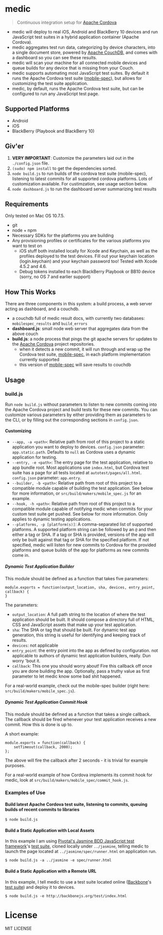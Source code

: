# medic

> Continuous integration setup for [Apache Cordova](http://cordova.io)

- medic will deploy to real iOS, Android and BlackBerry 10 devices and run JavaScript test suites in a hybrid application container (Apache Cordova).
- medic aggregates test run data, categorizing by device characters, into a single document store, powered by [Apache CouchDB](http://couchdb.apache.org), and comes with a dashboard so you can see these results.
- medic will scan your machine for all connected mobile devices and queue builds for any device that is missing from your Couch.
- medic supports automating most JavaScript test suites. By default it runs the Apache Cordova test suite ([mobile-spec](http://git-wip-us.apache.org/repos/asf/cordova-mobile-spec.git)), but allows for customizing the test suite application.
- medic, by default, runs the Apache Cordova test suite, but can be configured to run any JavaScript test page.

## Supported Platforms

- Android
- iOS
- BlackBerry (Playbook and BlackBerry 10)

## Giv'er 

1. **VERY IMPORTANT**: Customize the parameters laid out in the `./config.json` file.
2. `(sudo) npm install` to get the dependencies sorted.
3. `node build.js` to run builds of the cordova test suite (mobile-spec), listening to latest commits for all supported cordova platforms. Lots of customization available. For custimzation, see usage section below.
4. `node dashboard.js` to run the dashboard server summarizing test results

## Requirements

Only tested on Mac OS 10.7.5.

- git
- node + npm
- Necessary SDKs for the platforms you are building
- Any provisioning profiles or certificates for the various platforms you want to test on
  - iOS stuff both installed locally for Xcode and Keychain, as well as the profiles deployed to the test devices. Fill out your keychain location (login.keychain) and your keychain password too! Tested with Xcode 4.5.2 and 4.6.
  - Debug tokens installed to each BlackBerry Playbook or BB10 device (sorry, no OS 7 and earlier support)

## How This Works

There are three components in this system: a build process, a web server acting as dashboard, and a couchdb.

- a couchdb full of medic result docs, with currently two databases: `mobilespec_results` and `build_errors`
- **dashboard.js**: small node web server that aggregates data from the above couch
- **build.js**: a node process that pings the git apache servers for updates to the [Apache Cordova](http://cordova.io) project repositories.
  - when it detects a new commit, it will run through and wrap up the Cordova test suite, [mobile-spec](http://github.com/apache/cordova-mobile-spec), in each platform implementation currently supported
  - this version of [mobile-spec](http://github.com/apache/cordova-mobile-spec) will save results to couchdb

## Usage

### build.js

Run `node build.js` without parameters to listen to new commits coming into the Apache Cordova project and build tests for these new commits. 
You can customize various parameters by either providing them as parameters to the CLI, or by filling out the corresponding sections in `config.json`.

#### Customizing

- `--app, -a <path>`: Relative path from root of this project to a static application you want to deploy to devices. `config.json` parameter: `app.static.path`. Defaults to `null` as Cordova uses a dynamic application for testing.
- `--entry, -e <path>`: The entry page for the test application, relative to app bundle root. Most applications use `index.html`, but Cordova test suite has a page for all tests located at `autotest/pages/all.html`. `config.json` parameter: `app.entry`.
- `--builder, -b <path>`: Relative path from root of this project to a compatible module capable of building the test application. See below for more information, or `src/build/makers/mobile_spec.js` for an example.
- `--hook, -h <path>`: Relative path from root of this project to a compatible module capable of notifying medic when commits for your custom test suite get pushed. See below for more information. Only applies to dynamic testing applications.
- `--platforms, -p [platform(s)]`: A comma-separated list of supported platforms. A supported platform string can be followed by an `@` and then either a tag or SHA. If a tag or SHA is provided, versions of the app will only be built against that tag or SHA for the specified platform. If not specified, medic will listen for new commits to Cordova for the provided platforms and queue builds of the app for platforms as new commits come in.

##### Dynamic Test Application Builder

This module should be defined as a function that takes five parameters:

    module.exports = function(output_location, sha, devices, entry_point, callback) {
    }

The parameters:

- `output_location`: A full path string to the location of where the test application should be built. It should compose a directory full of HTML, CSS and JavaScript assets that make up your test application.
- `sha`: The SHA or tag that should be built. For dynamic test app generation, this string is useful for identifying and keeping track of results.
- `devices`: not applicable
- `entry_point`: the entry point into the app as defined by configuration. not applicable to authors of dynamic test application builders, really. Dun worry 'bout it.
- `callback`: This one you should worry about! Fire this callback off once you are done building the app. Optionally, pass a truthy value as first parameter to let medic know some bad shit happened.

For a real-world example, check out the mobile-spec builder (right here: `src/build/makers/mobile_spec.js`).

##### Dynamic Test Application Commit Hook

This module should be defined as a function that takes a single callback. The callback should be fired whenever your test application receives a new commit. How this is done is up to. 

A short example:

    module.exports = function(callback) {
        setTimeout(callback, 2000);
    };

The above will fire the callback after 2 seconds - it is trivial for example purposes.

For a real-world example of how Cordova implements its commit hook for medic, look at `src/build/makers/mobile_spec/commit_hook.js`.

### Examples of Use

#### Build latest Apache Cordova test suite, listening to commits, queuing builds of recent commits to libraries

    $ node build.js

#### Build a Static Application with Local Assets

In this example I am using [Pivotal's Jasmine BDD JavaScript test framework](https://github.com/pivotal/jasmine)'s [test suite](https://github.com/pivotal/jasmine/blob/master/spec/runner.html), cloned locally under `../jasmine`, telling medic to launch the page located at `../jasmine/spec/runner.html` on application run.

    $ node build.js -a ../jasmine -e spec/runner.html

#### Build a Static Application with a Remote URL

In this example, I tell medic to use a test suite located online ([Backbone](http://backbonejs.org)'s [test suite](http://backbonejs.org/test)) and deploy it to devices.

    $ node build.js -e http://backbonejs.org/test/index.html

# License

MIT LICENSE
